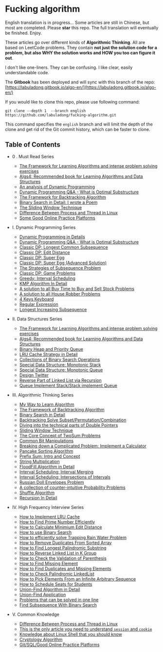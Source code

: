 # Fucking algorithm

English translation is in progress... Some articles are still in Chinese, but most are completed. Please **star** this repo. The full translation will eventually be finished. Enjoy.

These articles go over different kinds of **Algorithmic Thinking**. All are based on LeetCode problems. They contain **not just the solution code for a problem, but also WHY the solution works and HOW you too can figure it out**.

I don't like one-liners. They can be confusing. I like clear, easily understandable code.

The **Gitbook** has been deployed and will sync with this branch of the repo: [https://labuladong.gitbook.io/algo-en/](https://labuladong.gitbook.io/algo-en/)

If you would like to clone this repo, please use following command:

```shell
git clone --depth 1  --branch english https://github.com/labuladong/fucking-algorithm.git
```

This command specifies the `english` branch and will limit the depth of the clone and get rid of the Git commit history, which can be faster to clone.

## Table of Contents

* 0 . Must Read Series
  * [The Framework for Learning Algorithms and intense problem solving exercises](think_like_computer/Framework%20and%20thoughts%20about%20learning%20data%20structure%20and%20algorithm.md)
  * [Algs4: Recommended book for Learning Algorithms and Data Structures](think_like_computer/why_i_recommend_algs4.md)
  * [An analysis of Dynamic Programming](dynamic_programming/AnalysisOfDynamicProgramming.md)
  * [Dynamic Programming Q&A - What is Optimal Substructure](dynamic_programming/OptimalSubstructure.md)
  * [The Framework for Backtracking Algorithm](think_like_computer/DetailsaboutBacktracking.md)
  * [Binary Search in Detail: I wrote a Poem](think_like_computer/DetailedBinarySearch.md)
  * [The Sliding Window Technique](think_like_computer/SlidingWindowTechnique.md)
  * [Difference Between Process and Thread in Linux](common_knowledge/linuxProcess.md)
  * [Some Good Online Practice Platforms](common_knowledge/OnlinePraticePlatform.md)

* I. Dynamic Programming Series
  * [Dynamic Programming in Details](dynamic_programming/AnalysisOfDynamicProgramming.md)
  * [Dynamic Programming Q&A - What is Optimal Substructure](dynamic_programming/OptimalSubstructure.md)
  * [Classic DP: Longest Common Subsequence](dynamic_programming/LongestCommonSubsequence.md)
  * [Classic DP: Edit Distance](dynamic_programming/EditDistance.md)
  * [Classic DP: Super Egg](dynamic_programming/ThrowingEggsinHighBuildings.md)
  * [Classic DP: Super Egg (Advanced Solution)](dynamic_programming/SuperEggDropAdvanced.md)
  * [The Strategies of Subsequence Problem](dynamic_programming/StrategiesForSubsequenceProblem.md)
  * [Classic DP: Game Problems](dynamic_programming/GameProblemsInDynamicProgramming.md)
  * [Greedy: Interval Scheduling](dynamic_programming/IntervalScheduling.md)
  * [KMP Algorithm In Detail](dynamic_programming/KMPCharacterMatchingAlgorithmInDynamicProgramming.md)
  * [A solution to all Buy Time to Buy and Sell Stock Problems](dynamic_programming/BestTimeToBuyAndSellStock.md)
  * [A solution to all House Robber Problems](dynamic_programming/HouseRobber.md)
  * [4 Keys Keyboard](dynamic_programming/FourKeysKeyboard.md)
  * [Regular Expression](dynamic_programming/RegularExpression.md)
  * [Longest Increasing Subsequence](dynamic_programming/LongestIncreasingSubsequence.md)
  
* II. Data Structures Series
  * [The Framework for Learning Algorithms and intense problem solving exercises](think_like_computer/Framework%20and%20thoughts%20about%20learning%20data%20structure%20and%20algorithm.md)
  * [Algs4: Recommended book for Learning Algorithms and Data Structures](think_like_computer/why_i_recommend_algs4.md)
  * [Binary Heap and Priority Queue](data_structure/binary_heap_implements_priority_queues.md)
  * [LRU Cache Strategy in Detail](interview/LRU_algorithm.md)
  * [Collections of Binary Search Operations](data_structure/The_Manipulation_Collection_of_Binary_Search_Tree.md)
  * [Special Data Structure: Monotonic Stack](data_structure/MonotonicStack.md)
  * [Special Data Structure: Monotonic Queue](data_structure/Monotonic_queue.md)
  * [Design Twitter](data_structure/design_Twitter.md)
  * [Reverse Part of Linked List via Recursion](data_structure/reverse_part_of_a_linked_list_via_recursion.md)
  * [Queue Implement Stack/Stack implement Queue](data_structure/ImplementQueueUsingStacksImplementStackUsingQueues.md)
  
* III. Algorithmic Thinking Series
  * [My Way to Learn Algorithm](think_like_computer/ThewaytoAlgorithmlearning.md)
  * [The Framework of Backtracking Algorithm](think_like_computer/DetailsaboutBacktracking.md)
  * [Binary Search in Detail](think_like_computer/DetailedBinarySearch.md)
  * [Backtracking Solve Subset/Permutation/Combination](interview/Subset_Permutation_Combination.md)
  * [Diving into the technical parts of Double Pointers](think_like_computer/double_pointer.md)
  * [Sliding Window Technique](think_like_computer/SlidingWindowTechnique.md)
  * [The Core Concept of TwoSum Problems](think_like_computer/The_key_to_resolving_TwoSum_problems.md)
  * [Common Bit Manipulations](think_like_computer/CommonBitManipulation.md)
  * [Breaking down a Complicated Problem: Implement a Calculator](data_structure/Implementing_the_functions_of_a_calculator.md)
  * [Pancake Sorting Algorithm](think_like_computer/PancakesSorting.md)
  * [Prefix Sum: Intro and Concept](think_like_computer/prefix_sum.md)
  * [String Multiplication](think_like_computer/string_multiplication.md)
  * [FloodFill Algorithm in Detail](think_like_computer/flood_fill.md)
  * [Interval Scheduling: Interval Merging](think_like_computer/IntervalMerging.md)
  * [Interval Scheduling: Intersections of Intervals](think_like_computer/IntervalIntersection.md)
  * [Russian Doll Envelopes Problem](think_like_computer/RussianDollEnvelopes.md)
  * [A collection of counter-intuitive Probability Problems](think_like_computer/several_counter_intuitive_probability_problems.md)
  * [Shuffle Algorithm](think_like_computer/Shuffle_Algorithm.md)
  * [Recursion In Detail](data_structure/RecursionInDetail.md)
  
* IV. High Frequency Interview Series
  * [How to Implement LRU Cache](interview/LRU_algorithm.md)
  * [How to Find Prime Number Efficiently](interview/Print_PrimeNumbers.md)
  * [How to Calculate Minimium Edit Distance](dynamic_programming/EditDistance.md)
  * [How to use Binary Search](interview/UsingBinarySearchAlgorithm.md)
  * [How to efficiently solve Trapping Rain Water Problem](interview/Trapping_Rain_Water.md)
  * [How to Remove Duplicates From Sorted Array](interview/RemoveDuplicatesfromSortedArray.md)
  * [How to Find Longest Palindromic Substring](interview/TheLongestPalindromicSubstring.md)
  * [How to Reverse Linked List in K Group](interview/reverse-nodes-in-k-group.md)
  * [How to Check the Validation of Parenthesis](interview/valid-parentheses.md)
  * [How to Find Missing Element](interview/missing_elements.md)
  * [How to Find Duplicates and Missing Elements](interview/Find-Duplicate-and-Missing-Element.md)
  * [How to Check Palindromic LinkedList](interview/check_palindromic_linkedlist.md)
  * [How to Pick Elements From an Infinite Arbitrary Sequence](interview/ReservoirSampling.md)
  * [How to Schedule Seats for Students](interview/Seatscheduling.md)
  * [Union-Find Algorithm in Detail](think_like_computer/Union-find-Explanation.md)
  * [Union-Find Application](think_like_computer/Union-Find-Application.md)
  * [Problems that can be solved in one line](interview/one-line-code-puzzles.md)
  * [Find Subsequence With Binary Search](interview/findSebesquenceWithBinarySearch.md)

* V. Common Knowledge
  * [Difference Between Process and Thread in Linux](common_knowledge/linuxProcess.md)
  * [This is the only article you need to understand `session` and `cookie`](common_knowledge/SessionAndCookie.md)
  * [Knowledge about Linux Shell that you should know](common_knowledge/linuxshell.md)
  * [Cryptology Algorithm](common_knowledge/Cryptology.md)
  * [Git/SQL/Good Online Practice Platforms](common_knowledge/OnlinePraticePlatform.md)
